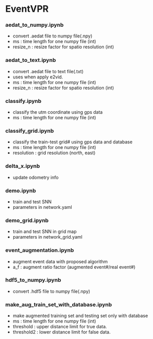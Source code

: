 # EventVPR
### aedat_to_numpy.ipynb
* convert .aedat file to numpy file(.npy)
* ms : time length for one numpy file (int)
* resize_n : resize factor for spatio resolution (int)
### aedat_to_text.ipynb
* convert .aedat file to text file(.txt)
* uses when apply e2vid.
* ms : time length for one numpy file (int)
* resize_n : resize factor for spatio resolution (int)
### classify.ipynb
* classify the utm coordinate using gps data
* ms : time length for one numpy file (int)
### classify_grid.ipynb
* classify the train-test grid# using gps data and database
* ms : time length for one numpy file (int)
* resolution : grid resolution (north, east)
### delta_x.ipynb
* update odometry info
### demo.ipynb
* train and test SNN
* parameters in network.yaml
### demo_grid.ipynb
* train and test SNN in grid map
* parameters in network_grid.yaml
### event_augmentation.ipynb
* augment event data with proposed algorithm
* a_f : augment ratio factor (augmented event#/real event#)
### hdf5_to_numpy.ipynb
* convert .hdf5 file to numpy file(.npy)
### make_aug_train_set_with_database.ipynb
* make augmented training set and testing set only with database
* ms : time length for one numpy file (int)
* threshold : upper distance limit for true data.
* threshold2 : lower distance limit for false data.
